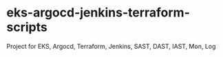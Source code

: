 # eks-argocd-jenkins-terraform-scripts
Project for EKS, Argocd, Terraform, Jenkins, SAST, DAST, IAST, Mon, Log

